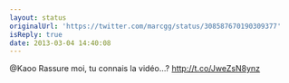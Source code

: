 ```yaml
---
layout: status
originalUrl: 'https://twitter.com/marcgg/status/308587670190309377'
isReply: true
date: 2013-03-04 14:40:08
---
```


@Kaoo Rassure moi, tu connais la vidéo…? http://t.co/JweZsN8ynz

